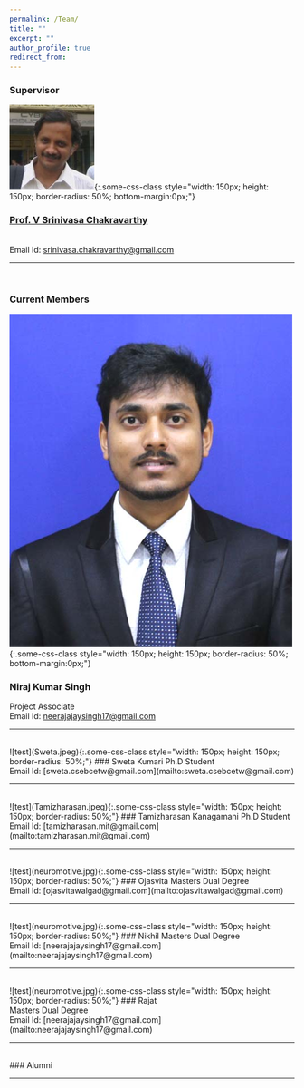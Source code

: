 ```yaml
---
permalink: /Team/
title: ""
excerpt: ""
author_profile: true
redirect_from: 
---
```

### Supervisor
![test](Srinivasa.jpg){:.some-css-class style="width: 150px; height: 150px; border-radius: 50%; bottom-margin:0px;"}
### [Prof. V Srinivasa Chakravarthy](https://biotech.iitm.ac.in/index.php/v-srinivasa-chakravarthy/)
<br><span style="font-size: 1em;">Email Id:</span>
[srinivasa.chakravarthy@gmail.com](mailto:srinivasa.chakravarthy@gmail.com) 
<br>

***

<br>

### Current Members
![test](Niraj.jpg){:.some-css-class style="width: 150px; height: 150px; border-radius: 50%; bottom-margin:0px;"}
### Niraj Kumar Singh
Project Associate
<br><span style="font-size: 1em;">Email Id:</span>
[neerajajaysingh17@gmail.com](mailto:neerajajaysingh17@gmail.com) 
<br>

***

<br>
![test](Sweta.jpeg){:.some-css-class style="width: 150px; height: 150px; border-radius: 50%;"}    
### Sweta Kumari
Ph.D Student
<br><span style="font-size: 1em;">Email Id:</span>
[sweta.csebcetw@gmail.com](mailto:sweta.csebcetw@gmail.com) 
<br>

***

<br>
![test](Tamizharasan.jpeg){:.some-css-class style="width: 150px; height: 150px; border-radius: 50%;"}    
### Tamizharasan Kanagamani
Ph.D Student
<br><span style="font-size: 1em;">Email Id:</span>
[tamizharasan.mit@gmail.com](mailto:tamizharasan.mit@gmail.com) 
<br>

***

<br>
![test](neuromotive.jpg){:.some-css-class style="width: 150px; height: 150px;  border-radius: 50%;"}
###  Ojasvita
Masters Dual Degree
<br><span style="font-size: 1em;">Email Id:</span>
[ojasvitawalgad@gmail.com](mailto:ojasvitawalgad@gmail.com) 
<br>

***

<br>
![test](neuromotive.jpg){:.some-css-class style="width: 150px; height: 150px; border-radius: 50%;"}
### Nikhil
Masters Dual Degree
<br><span style="font-size: 1em;">Email Id:</span>
[neerajajaysingh17@gmail.com](mailto:neerajajaysingh17@gmail.com) 
<br>

***

<br>
![test](neuromotive.jpg){:.some-css-class style="width: 150px; height: 150px; border-radius: 50%;"}
### Rajat<br>
Masters Dual Degree
<br><span style="font-size: 1em;">Email Id:</span>
[neerajajaysingh17@gmail.com](mailto:neerajajaysingh17@gmail.com) 
<br>

***

<br>
### Alumni

---
